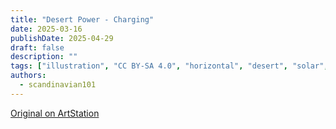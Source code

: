 ```yaml
---
title: "Desert Power - Charging"
date: 2025-03-16
publishDate: 2025-04-29
draft: false
description: ""
tags: ["illustration", "CC BY-SA 4.0", "horizontal", "desert", "solar", "infrastructure"]
authors:
  - scandinavian101
---
```


[Original on ArtStation](https://www.artstation.com/artwork/0l5BwV)
